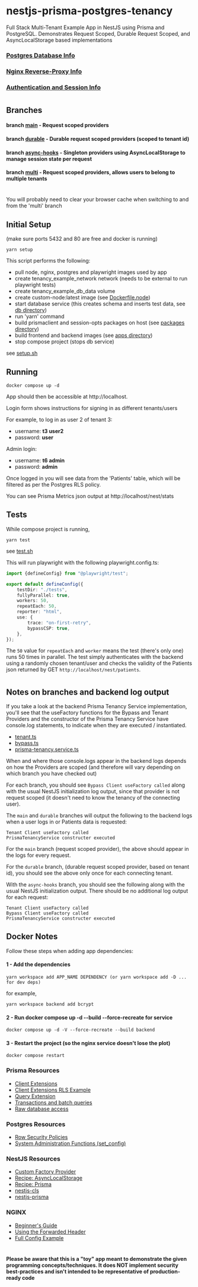 # nestjs-prisma-postgres-tenancy

Full Stack Multi-Tenant Example App in NestJS using Prisma and PostgreSQL. Demonstrates Request Scoped, Durable Request Scoped, and AsyncLocalStorage based implementations

### [Postgres Database Info](POSTGRES.md)

### [Nginx Reverse-Proxy Info](NGINX.md)

### [Authentication and Session Info](AUTH.md)

#

## Branches

#### branch **[main](https://github.com/moofoo/nestjs-prisma-postgres-tenancy)** - Request scoped providers

#### branch **[durable](https://github.com/moofoo/nestjs-prisma-postgres-tenancy/tree/durable)** - Durable request scoped providers (scoped to tenant id)

#### branch **[async-hooks](https://github.com/moofoo/nestjs-prisma-postgres-tenancy/tree/async-hooks)** - Singleton providers using AsyncLocalStorage to manage session state per request

#### branch **[multi](https://github.com/moofoo/nestjs-prisma-postgres-tenancy/tree/multi)** - Request scoped providers, allows users to belong to multiple tenants

#

You will probably need to clear your browser cache when switching to and from the 'multi' branch

## Initial Setup

(make sure ports 5432 and 80 are free and docker is running)

```console
yarn setup
```

This script performs the following:

-   pull node, nginx, postgres and playwright images used by app
-   create tenancy_example_network network (needs to be external to run playwright tests)
-   create tenancy_example_db_data volume
-   create custom-node:latest image (see [Dockerfile.node](dockerfiles/Dockerfile.node))
-   start database service (this creates schema and inserts test data, see [db directory](db))
-   run 'yarn' command
-   build prismaclient and session-opts packages on host (see [packages directory](packages))
-   build frontend and backend images (see [apps directory](apps))
-   stop compose project (stops db service)

see [setup.sh](setup.sh)

## Running

```console
docker compose up -d
```

App should then be accessible at http://localhost.

Login form shows instructions for signing in as different tenants/users

For example, to log in as user 2 of tenant 3:

-   username: **t3 user2**
-   password: **user**

Admin login:

-   username: **t6 admin**
-   password: **admin**

Once logged in you will see data from the 'Patients' table, which will be filtered as per the Postgres RLS policy.

You can see Prisma Metrics json output at http://localhost/nest/stats

## Tests

While compose project is running,

```console
yarn test
```

see [test.sh](test.sh)

This will run playwright with the following playwright.config.ts:

```typescript
import {defineConfig} from "@playwright/test";

export default defineConfig({
    testDir: "./tests",
    fullyParallel: true,
    workers: 50,
    repeatEach: 50,
    reporter: "html",
    use: {
        trace: "on-first-retry",
        bypassCSP: true,
    },
});
```

The `50` value for `repeatEach` and `worker` means the test (there's only one) runs 50 times in parallel. The test simply authenticates with the backend using a randomly chosen tenant/user and checks the validity of the Patients json returned by GET `http://localhost/nest/patients`.

#

## Notes on branches and backend log output

If you take a look at the backend Prisma Tenancy Service implementation, you'll see that the useFactory functions for the Bypass and Tenant Providers and the constructor of the Prisma Tenancy Service have console.log statements, to indicate when they are executed / instantiated.

-   [tenant.ts](apps/backend/src/prisma-tenancy/client-extensions/tenant.ts)
-   [bypass.ts](apps/backend/src/prisma-tenancy/client-extensions/bypass.ts)
-   [prisma-tenancy.service.ts](apps/backend/src/prisma-tenancy/prisma-tenancy.service.ts)

When and where those console.logs appear in the backend logs depends on how the Providers are scoped (and therefore will vary depending on which branch you have checked out)

For each branch, you should see `Bypass Client useFactory called` along with the usual NestJS initialization log output, since that provider is not request scoped (it doesn't need to know the tenancy of the connecting user).

The `main` and `durable` branches will output the following to the backend logs when a user logs in or Patients data is requested:

```console
Tenant Client useFactory called
PrismaTenancyService constructer executed
```

For the `main` branch (request scoped provider), the above should appear in the logs for every request.

For the `durable` branch, (durable request scoped provider, based on tenant id), you should see the above only once for each connecting tenant.

With the `async-hooks` branch, you should see the following along with the usual NestJS initialization output. There should be no additional log output for each request:

```console
Tenant Client useFactory called
Bypass Client useFactory called
PrismaTenancyService constructer executed
```

## Docker Notes

Follow these steps when adding app dependencies:

#### 1 - Add the dependencies

```
yarn workspace add APP_NAME DEPENDENCY (or yarn workspace add -D ... for dev deps)
```

for example,

```
yarn workspace backend add bcrypt
```

#### 2 - Run docker compose up -d --build --force-recreate for service

```
docker compose up -d -V --force-recreate --build backend
```

#### 3 - Restart the project (so the nginx service doesn't lose the plot)

```
docker compose restart
```

### Prisma Resources

-   [Client Extensions](https://www.prisma.io/docs/concepts/components/prisma-client/client-extensions)
-   [Client Extensions RLS Example](https://github.com/prisma/prisma-client-extensions/tree/main/row-level-security)
-   [Query Extension](https://www.prisma.io/docs/concepts/components/prisma-client/client-extensions/query)
-   [Transactions and batch queries](https://www.prisma.io/docs/concepts/components/prisma-client/transactions)
-   [Raw database access](https://www.prisma.io/docs/concepts/components/prisma-client/raw-database-access#executeraw)

### Postgres Resources

-   [Row Security Policies](https://www.postgresql.org/docs/current/ddl-rowsecurity.html)
-   [System Administration Functions (set_config)](https://www.postgresql.org/docs/8.0/functions-admin.html)

### NestJS Resources

-   [Custom Factory Provider](https://docs.nestjs.com/fundamentals/custom-providers#factory-providers-usefactory)
-   [Recipe: AsyncLocalStorage](https://docs.nestjs.com/recipes/async-local-storage)
-   [Recipe: Prisma](https://docs.nestjs.com/recipes/prisma)
-   [nestjs-cls](https://github.com/Papooch/nestjs-cls)
-   [nestjs-prisma](https://nestjs-prisma.dev/)

### NGINX

-   [Beginner's Guide](http://nginx.org/en/docs/beginners_guide.html)
-   [Using the Forwarded Header](https://www.nginx.com/resources/wiki/start/topics/examples/forwarded/)
-   [Full Config Example](https://www.nginx.com/resources/wiki/start/topics/examples/full/)

#

#

**Please be aware that this is a "toy" app meant to demonstrate the given programming concepts/techniques. It does **NOT** implement security best-practices and isn't intended to be representative of production-ready code**
